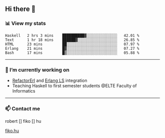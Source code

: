 ## Hi there 👋

### 📊 View my stats

<!--START_SECTION:waka-->
```text
Haskell   2 hrs 3 mins    ██████████▓░░░░░░░░░░░░░░   42.01 % 
Text      1 hr 18 mins    ██████▓░░░░░░░░░░░░░░░░░░   26.85 % 
HTML      23 mins         ██░░░░░░░░░░░░░░░░░░░░░░░   07.97 % 
Erlang    21 mins         █▓░░░░░░░░░░░░░░░░░░░░░░░   07.27 % 
Bash      17 mins         █▒░░░░░░░░░░░░░░░░░░░░░░░   05.88 % 
```
<!--END_SECTION:waka-->


---

### 🔭 I’m currently working on
- [RefactorErl](https://plc.inf.elte.hu/erlang/) and [Erlang LS](https://erlang-ls.github.io) integration
- Teaching Haskell to first semester students @ELTE Faculty of Informatics

---



### 📫 Contact me
robert [] fiko [] hu

[fiko.hu](https://fiko.hu)


<!--
**robertfiko/robertfiko** is a ✨ _special_ ✨ repository because its `README.md` (this file) appears on your GitHub profile.

Here are some ideas to get you started:

- 🔭 I’m currently working on ...
- 🌱 I’m currently learning ...
- 👯 I’m looking to collaborate on ...
- 🤔 I’m looking for help with ...
- 💬 Ask me about ...
- 📫 How to reach me: ...
- 😄 Pronouns: ...
- ⚡ Fun fact: ...
-->

